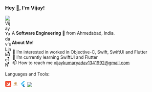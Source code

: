 <h3 title="name"> Hey 👋, I'm Vijay!</h3>

<a href="https://www.linkedin.com/in/apurv-shah/">
  <img align="left" alt="VijayYadav's LinkdeIN" width="22px" src="https://cdn.jsdelivr.net/npm/simple-icons@v3/icons/linkedin.svg" />
</a>


<br />
<br />

A **Software Engineering** 🚀 from Ahmedabad, India.

**About Me!**

- 👀 I’m interested in worked in Objective-C, Swift, SwiftUI and Flutter
- 🌱 I’m currently learning SwiftUI and Flutter
- 📫 How to reach me vijaykumaryadav1341992@gmail.com


Languages and Tools:

<code><img height="20" src="https://raw.githubusercontent.com/github/explore/80688e429a7d4ef2fca1e82350fe8e3517d3494d/topics/swift/swift.png"></code> 
<code><img height="20" src="https://raw.githubusercontent.com/github/explore/80688e429a7d4ef2fca1e82350fe8e3517d3494d/topics/objective-c/objective-c.png"></code> 
<code><img height="20" src="https://raw.githubusercontent.com/github/explore/80688e429a7d4ef2fca1e82350fe8e3517d3494d/topics/flutter/flutter.png"></code> 
<code><img height="20" src="https://img.icons8.com/fluency/50/000000/swiftui.png"></code>


   

 


<!---
YadavJi13/YadavJi13 is a ✨ special ✨ repository because its `README.md` (this file) appears on your GitHub profile.
You can click the Preview link to take a look at your changes.
--->
